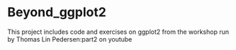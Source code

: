 # Beyond_ggplot2
This project includes code and exercises on ggplot2 from the workshop run by Thomas Lin Pedersen:part2 on youtube 

